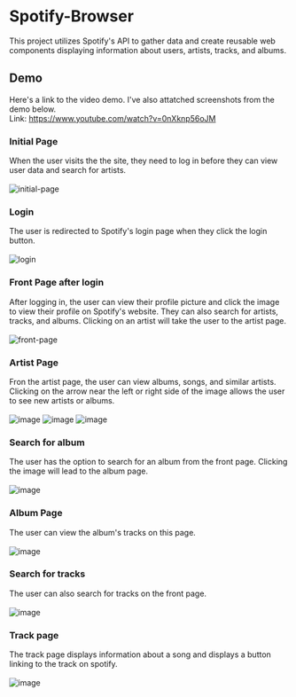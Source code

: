 # Spotify-Browser
This project utilizes Spotify's API to gather data and create reusable web components displaying information about users, artists, tracks, and albums. 

## Demo
Here's a link to the video demo. I've also attatched screenshots from the demo below. <br>
Link: https://www.youtube.com/watch?v=0nXknp56oJM

### Initial Page
When the user visits the the site, they need to log in before they can view user data and search for artists.
<br><br>
![initial-page](https://user-images.githubusercontent.com/52221230/126966526-1938f266-87f5-4e35-a7d7-86bf449c2abf.JPG)

### Login
The user is redirected to Spotify's login page when they click the login button.
<br><br>
![login](https://user-images.githubusercontent.com/52221230/126966581-eef4e94a-fc96-4cfe-9ab4-754824755c26.JPG)

### Front Page after login
After logging in, the user can view their profile picture and click the image to view their profile on Spotify's website. They can also search for artists, tracks, and albums. Clicking on an artist will take the user to the artist page. 
<br><br>
![front-page](https://user-images.githubusercontent.com/52221230/126966555-38b42ee8-55f8-4a23-b0ac-3e1ce21a5083.JPG)

### Artist Page
Fron the artist page, the user can view albums, songs, and similar artists. Clicking on the arrow near the left or right side of the image allows the user to see new artists or albums. 
<br><br>
![image](https://user-images.githubusercontent.com/52221230/126966762-b6552d15-a3ef-4f99-82d9-540ca543722e.png)
![image](https://user-images.githubusercontent.com/52221230/126966897-46222512-ab2b-445c-bff5-02e56ddbc4f3.png)
![image](https://user-images.githubusercontent.com/52221230/126967071-3fc353f3-31e4-4960-a7b5-885989770d4c.png)

### Search for album
The user has the option to search for an album from the front page. Clicking the image will lead to the album page.
<br><br>
![image](https://user-images.githubusercontent.com/52221230/126966680-bb00abb1-55ef-4c1b-b972-d2ff3387022c.png)

### Album Page
The user can view the album's tracks on this page. 
<br><br>
![image](https://user-images.githubusercontent.com/52221230/126967427-64b414ee-e021-48d1-8a53-15e79b5befdc.png)

### Search for tracks
The user can also search for tracks on the front page.
<br><br>
![image](https://user-images.githubusercontent.com/52221230/126969012-6303fb59-b951-4383-9392-ff1b21d804d7.png)

### Track page
The track page displays information about a song and displays a button linking to the track on spotify. 
<br><br>
![image](https://user-images.githubusercontent.com/52221230/126968847-fd46f837-65c4-4232-b661-64c5370c780f.png)
